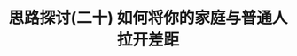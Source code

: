 ---
layout: post
status: publish
published: false
title: 思路探讨(二十) 如何将你的家庭与普通人拉开差距
description: "股市 投资 金融 理念 逻辑 a股 人生哲学"
excerpt_separator: ===
tags:
- 金融投资
---